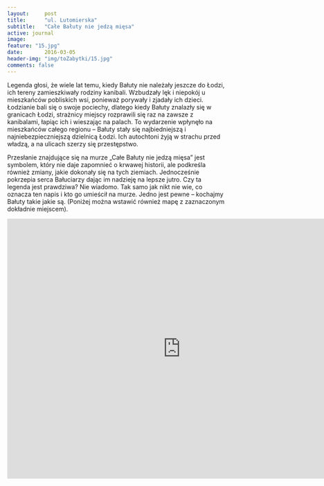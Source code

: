 ```yaml
---
layout:     post
title:      "ul. Lutomierska"
subtitle:   "Całe Bałuty nie jedzą mięsa"
active: journal
image:
feature: "15.jpg"
date:       2016-03-05 
header-img: "img/toZabytki/15.jpg"
comments: false
---
```


<p>Legenda głosi, że wiele lat temu, kiedy Bałuty nie należały jeszcze do Łodzi, ich tereny zamieszkiwały rodziny kanibali. Wzbudzały lęk i niepokój u mieszkańców pobliskich wsi, ponieważ porywały i zjadały ich dzieci. Łodzianie bali się o swoje pociechy, dlatego kiedy Bałuty znalazły się w granicach Łodzi, strażnicy miejscy rozprawili się raz na zawsze z kanibalami, łapiąc ich i wieszając na palach. To wydarzenie wpłynęło na mieszkańców całego regionu – Bałuty stały się najbiedniejszą i najniebezpieczniejszą dzielnicą Łodzi. Ich autochtoni żyją w strachu przed władzą, a na ulicach szerzy się przestępstwo.</p>

<p> Przesłanie znajdujące się na murze „Całe Bałuty nie jedzą mięsa” jest symbolem, który nie daje zapomnieć o krwawej historii, ale podkreśla również zmiany, jakie dokonały się na tych ziemiach. Jednocześnie pokrzepia serca Bałuciarzy dając im nadzieję na lepsze jutro. Czy ta legenda jest prawdziwa? Nie wiadomo. Tak samo jak nikt nie wie, co oznacza ten napis i kto go umieścił na murze. Jedno jest pewne – kochajmy Bałuty takie jakie są.
(Poniżej można wstawić również mapę z zaznaczonym dokładnie miejscem).
</p>

<iframe src="https://www.google.com/maps/embed?pb=!1m18!1m12!1m3!1d2468.1275315350576!2d19.436043299999994!3d51.7855553!2m3!1f0!2f0!3f0!3m2!1i1024!2i768!4f13.1!3m3!1m2!1s0x471bcabf6ca74de3%3A0xca0f6012eca1be52!2zTHV0b21pZXJza2EsIDkwLTAwMSDFgcOzZMW6!5e0!3m2!1sen!2spl!4v1653481177185!5m2!1sen!2spl" width="800" height="600" style="border:0;" allowfullscreen="" loading="lazy" referrerpolicy="no-referrer-when-downgrade"></iframe>